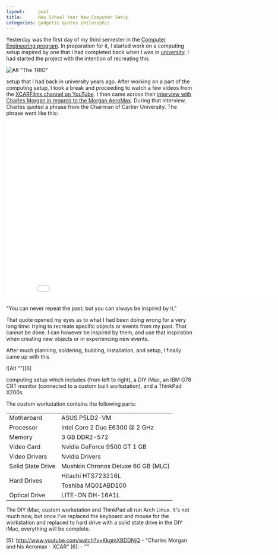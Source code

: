 ```yaml
---
layout:     post
title:      New School Year New Computer Setup
categories: gadgetic quotes philosophic
---
```


Yesterday was the first day of my third semester in the [Computer Engineering
program][1]. In preparation for it, I started work on a computing setup inspired by
one that I had completed back when I was in [university][2]. I had started the project 
with the intention of recreating this

![Alt "The TRIO"][3]

setup that I had back in university years ago. After working on a part of the
computing setup, I took a break and proceeding to watch a few videos from the
[XCARFilms channel on YouTube][3]. I then came across their [interview with Charles
Morgan in regards to the Morgan AeroMax][4]. During that interview, Charles
quoted a phrase from the Chairman of Cartier University. The phrase went like
this:

<iframe width="853" height="480" src="//www.youtube.com/embed/KkgmXBDDNjQ?rel=0?t=6m59s" frameborder="0" allowfullscreen></iframe>

"You can never repeat the past; but you can always be inspired by it."

That quote opened my eyes as to what I had been doing wrong for a very long
time: trying to recreate specific objects or events from my past. That cannot
be done. I can however be inspired by them, and use that inspiration when
creating new objects or in experiencing new events.

After much planning, soldering, building, installation, and setup, I finally
came up with this

![Alt ""][6]

computing setup which includes (from left to right), a DIY iMac, an IBM G78 CRT
monitor (connected to a custom built workstation), and a ThinkPad X200s. 

The custom workstation contains the following parts:

<table>
    <tr><td>Motherbard</td><td>ASUS P5LD2-VM</td></tr>
    <tr><td>Processor</td><td>Intel Core 2 Duo E6300 @ 2 GHz</td></tr>
    <tr><td>Memory</td><td>3 GB DDR2-572</td></tr>
    <tr><td>Video Card</td><td>Nvidia GeForce 9500 GT 1 GB</td></tr>
    <tr><td>Video Drivers</td><td>Nvidia Drivers </td></tr>
    <tr><td>Solid State Drive</td><td>Mushkin Chronos Deluxe 60 GB (MLC)</td></tr>
    <tr><td rowspan="2">Hard Drives</td><td>Hitachi HTS723216L</td></tr>
    <tr><td>Toshiba MQ01ABD100</td></tr>
    <tr><td>Optical Drive</td><td>LITE-ON DH-16A1L</td></tr>
</table>

The DIY iMac, custom workstation and ThinkPad all run Arch Linux. It's not much
now, but once I've replaced the keyboard and mouse for the workstation and
replaced to hard drive with a solid state drive in the DIY iMac, everything
will be complete.

[1]:    http://www.humber.ca/program/computer-engineering-technology/
[2]:    http://www.rccit.ca/
[3]:    http://www.head-fi.org/image/id/339814/width/400/flags/LL "The TRIO"
[4]:    http://www.youtube.com/user/XCARFilms
[5]:    http://www.youtube.com/watch?v=KkgmXBDDNjQ - "Charles Morgan and
his Aeromax - XCAR"
[6]:     - ""
